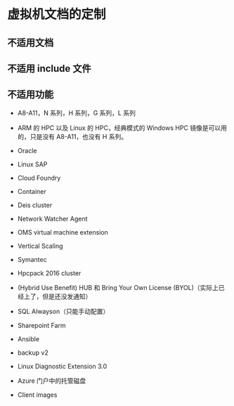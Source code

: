 # 虚拟机文档的定制

## 不适用文档

## 不适用 include 文件

## 不适用功能

* A8-A11，N 系列，H 系列，G 系列，L 系列

* ARM 的 HPC 以及 Linux 的 HPC，经典模式的 Windows HPC 镜像是可以用的，只是没有 A8-A11，也没有 H 系列。

* Oracle

* Linux SAP

* Cloud Foundry

* Container

* Deis cluster

* Network Watcher Agent

* OMS virtual machine extension

* Vertical Scaling

* Symantec

* Hpcpack 2016 cluster

* (Hybrid Use Benefit) HUB 和 Bring Your Own License (BYOL)（实际上已经上了，但是还没发通知）

* SQL Alwayson（只能手动配置）

* Sharepoint Farm

* Ansible

* backup v2

* Linux Diagnostic Extension 3.0

* Azure 门户中的托管磁盘

* Client images
